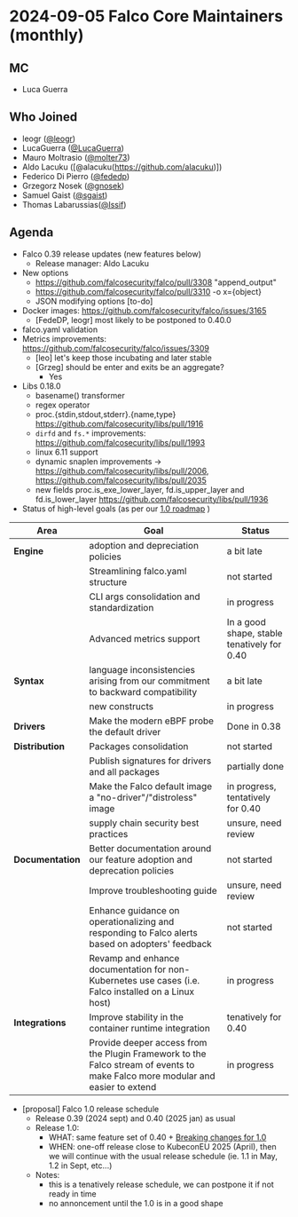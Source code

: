 # 2024-09-05 Falco Core Maintainers (monthly)

## MC

- Luca Guerra

## Who Joined

- leogr ([@leogr](https://github.com/leogr))
- LucaGuerra ([@LucaGuerra](https://github.com/LucaGuerra))
- Mauro Moltrasio ([@molter73](https://github.com/Molter73))
- Aldo Lacuku ([@alacuku(https://github.com/alacuku)])
- Federico Di Pierro ([@fededp](https://github.com/fededp))
- Grzegorz Nosek ([@gnosek](https://github.com/gnosek))
- Samuel Gaist ([@sgaist](https://github.com/sgaist))
- Thomas Labarussias([@Issif](https://github.com/Issif))

## Agenda

- Falco 0.39 release updates (new features below)
    - Release manager: Aldo Lacuku
- New options
    - https://github.com/falcosecurity/falco/pull/3308 "append_output"
    - https://github.com/falcosecurity/falco/pull/3310 -o x={object}
    - JSON modifying options [to-do]
- Docker images: https://github.com/falcosecurity/falco/issues/3165
    - [FedeDP, leogr] most likely to be postponed to 0.40.0
- falco.yaml validation
- Metrics improvements: https://github.com/falcosecurity/falco/issues/3309
    - [leo] let's keep those incubating and later stable
    - [Grzeg] should be enter and exits be an aggregate?
        - Yes
- Libs 0.18.0
    - basename() transformer
    - regex operator
    - proc.{stdin,stdout,stderr}.{name,type} https://github.com/falcosecurity/libs/pull/1916
    - `dirfd` and `fs.*` improvements: https://github.com/falcosecurity/libs/pull/1993
    - linux 6.11 support
    - dynamic snaplen improvements -> https://github.com/falcosecurity/libs/pull/2006, https://github.com/falcosecurity/libs/pull/2035
    - new fields proc.is_exe_lower_layer, fd.is_upper_layer and fd.is_lower_layer https://github.com/falcosecurity/libs/pull/1936
- Status of high-level goals (as per our [1.0 roadmap](https://falco.org/docs/roadmap/) )

| Area | Goal | Status |
| -------- | -------- | -------- |
| **Engine**     | adoption and depreciation policies     | a bit late     |
|      | Streamlining falco.yaml structure     | not started     |
|      | CLI args consolidation and standardization     | in progress     |
|      | Advanced metrics support     | In a good shape, stable tenatively for 0.40     |
| **Syntax**     | language inconsistencies arising from our commitment to backward compatibility     | a bit late     |
|     | new constructs     | in progress     |
| **Drivers**     | Make the modern eBPF probe the default driver     | Done in 0.38     |
| **Distribution**     | Packages consolidation     | not started     |
|      | Publish signatures for drivers and all packages    | partially done     |
|      | Make the Falco default image a "no-driver"/"distroless" image    | in progress, tentatively for 0.40     |
|      | supply chain security best practices    | unsure, need review     |
| **Documentation**     | Better documentation around our feature adoption and deprecation policies     | not started     |
|      | Improve troubleshooting guide    | unsure, need review     |
|      | Enhance guidance on operationalizing and responding to Falco alerts based on adopters' feedback    | not started    |
|      | Revamp and enhance documentation for non-Kubernetes use cases (i.e. Falco installed on a Linux host)    | in progress    |
| **Integrations**     | Improve stability in the container runtime integration    | tenatively for 0.40     |
|      | Provide deeper access from the Plugin Framework to the Falco stream of events to make Falco more modular and easier to extend    | in progress     |
- [proposal] Falco 1.0 release schedule
    - Release 0.39 (2024 sept) and 0.40 (2025 jan) as usual
    - Release 1.0:
        - WHAT: same feature set of 0.40 + [Breaking changes for 1.0](https://github.com/falcosecurity/falco/issues/3038)
        - WHEN: one-off release close to KubeconEU 2025 (April), then we will continue with the usual release schedule (ie. 1.1 in May, 1.2 in Sept, etc...)
    - Notes:
        - this is a tenatively release schedule, we can postpone it if not ready in time
        - no annoncement until the 1.0 is in a good shape
